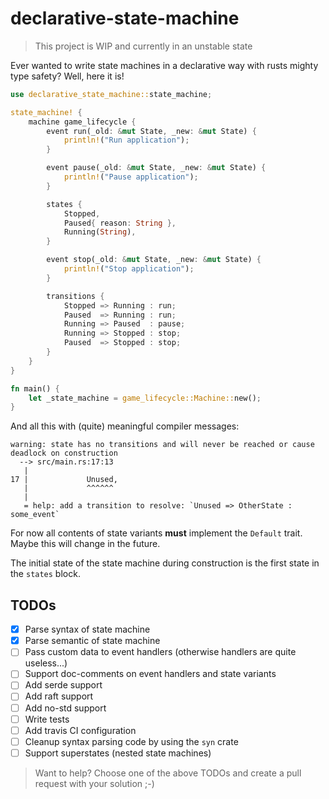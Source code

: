 # declarative-state-machine

> This project is WIP and currently in an unstable state

Ever wanted to write state machines in a declarative way with rusts mighty type safety? Well, here it is!

```rust
use declarative_state_machine::state_machine;

state_machine! {
    machine game_lifecycle {
        event run(_old: &mut State, _new: &mut State) {
            println!("Run application");
        }

        event pause(_old: &mut State, _new: &mut State) {
            println!("Pause application");
        }

        states {
            Stopped,
            Paused{ reason: String },
            Running(String),
        }

        event stop(_old: &mut State, _new: &mut State) {
            println!("Stop application");
        }

        transitions {
            Stopped => Running : run;
            Paused  => Running : run;
            Running => Paused  : pause;
            Running => Stopped : stop;
            Paused  => Stopped : stop;
        }
    }
}

fn main() {
    let _state_machine = game_lifecycle::Machine::new();
}
```

And all this with (quite) meaningful compiler messages:

```
warning: state has no transitions and will never be reached or cause deadlock on construction
  --> src/main.rs:17:13
   |
17 |             Unused,
   |             ^^^^^^
   |
   = help: add a transition to resolve: `Unused => OtherState : some_event`
```

For now all contents of state variants **must** implement the `Default` trait. Maybe this will change in the future.

The initial state of the state machine during construction is the first state in the `states` block.

## TODOs

- [x] Parse syntax of state machine
- [x] Parse semantic of state machine
- [ ] Pass custom data to event handlers (otherwise handlers are quite useless...)
- [ ] Support doc-comments on event handlers and state variants
- [ ] Add serde support
- [ ] Add raft support
- [ ] Add no-std support
- [ ] Write tests
- [ ] Add travis CI configuration
- [ ] Cleanup syntax parsing code by using the `syn` crate
- [ ] Support superstates (nested state machines)

> Want to help? Choose one of the above TODOs and create a pull request with your solution ;-)
